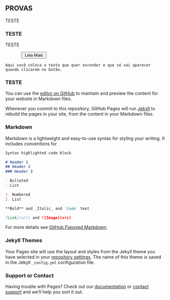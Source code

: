 ## PROVAS

TESTE
### TESTE
TESTE

<div class="pre-spoiler"> 
<input id="xs" value="Leia Mais" style="margin-left: 50px; 

padding: 0px; width: 80px; " onclick="if (this.parentNode.parentNode.getElementsByTagName

('div')[1].getElementsByTagName('div')[0].style.display != '') { 

this.parentNode.parentNode.getElementsByTagName('div')[1].getElementsByTagName('div')

[0].style.display = '';this.innerText = ''; this.value = 'Ocultar'; } else { 

this.parentNode.parentNode.getElementsByTagName('div')[1].getElementsByTagName('div')

[0].style.display = 'none'; this.value = 'Leia Mais';}" type="button"> </div>   <div>

    Aqui você coloca o texto que quer esconder e que só vai aparecer quando clicarem no botão.
</div></div>



### TESTE
You can use the [editor on GitHub](https://github.com/concursado/diplomata/edit/master/index.md) to maintain and preview the content for your website in Markdown files.

Whenever you commit to this repository, GitHub Pages will run [Jekyll](https://jekyllrb.com/) to rebuild the pages in your site, from the content in your Markdown files.

### Markdown

Markdown is a lightweight and easy-to-use syntax for styling your writing. It includes conventions for

```markdown
Syntax highlighted code block

# Header 1
## Header 2
### Header 3

- Bulleted
- List

1. Numbered
2. List

**Bold** and _Italic_ and `Code` text

[Link](url) and ![Image](src)
```

For more details see [GitHub Flavored Markdown](https://guides.github.com/features/mastering-markdown/).

### Jekyll Themes

Your Pages site will use the layout and styles from the Jekyll theme you have selected in your [repository settings](https://github.com/concursado/diplomata/settings). The name of this theme is saved in the Jekyll `_config.yml` configuration file.

### Support or Contact

Having trouble with Pages? Check out our [documentation](https://help.github.com/categories/github-pages-basics/) or [contact support](https://github.com/contact) and we’ll help you sort it out.
<body>
